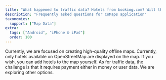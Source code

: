 ```yaml
---
title: "What happened to traffic data? Hotels from booking.com? Will they return?"
description: "Frequently asked questions for CoMaps application"
taxonomies:
  support: ["Map Data"]
extra:
  tags: ["Android", "iPhone & iPad"]
  order: 100
---
```


Currently, we are focused on creating high-quality offline maps. Currently, only hotels available on OpenStreetMap are displayed on the map. If you wish, you can add hotels to the map yourself. As for traffic data, the challenge is that it requires payment either in money or user data. We are exploring other options.
